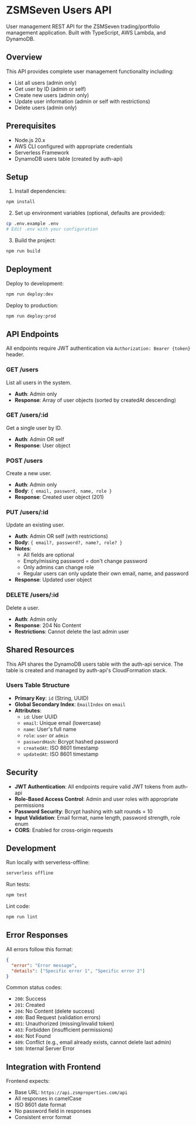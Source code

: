 # ZSMSeven Users API

User management REST API for the ZSMSeven trading/portfolio management application. Built with TypeScript, AWS Lambda, and DynamoDB.

## Overview

This API provides complete user management functionality including:
- List all users (admin only)
- Get user by ID (admin or self)
- Create new users (admin only)
- Update user information (admin or self with restrictions)
- Delete users (admin only)

## Prerequisites

- Node.js 20.x
- AWS CLI configured with appropriate credentials
- Serverless Framework
- DynamoDB users table (created by auth-api)

## Setup

1. Install dependencies:
```bash
npm install
```

2. Set up environment variables (optional, defaults are provided):
```bash
cp .env.example .env
# Edit .env with your configuration
```

3. Build the project:
```bash
npm run build
```

## Deployment

Deploy to development:
```bash
npm run deploy:dev
```

Deploy to production:
```bash
npm run deploy:prod
```

## API Endpoints

All endpoints require JWT authentication via `Authorization: Bearer {token}` header.

### GET /users
List all users in the system.
- **Auth**: Admin only
- **Response**: Array of user objects (sorted by createdAt descending)

### GET /users/:id
Get a single user by ID.
- **Auth**: Admin OR self
- **Response**: User object

### POST /users
Create a new user.
- **Auth**: Admin only
- **Body**: `{ email, password, name, role }`
- **Response**: Created user object (201)

### PUT /users/:id
Update an existing user.
- **Auth**: Admin OR self (with restrictions)
- **Body**: `{ email?, password?, name?, role? }`
- **Notes**:
  - All fields are optional
  - Empty/missing password = don't change password
  - Only admins can change role
  - Regular users can only update their own email, name, and password
- **Response**: Updated user object

### DELETE /users/:id
Delete a user.
- **Auth**: Admin only
- **Response**: 204 No Content
- **Restrictions**: Cannot delete the last admin user

## Shared Resources

This API shares the DynamoDB users table with the auth-api service. The table is created and managed by auth-api's CloudFormation stack.

### Users Table Structure
- **Primary Key**: `id` (String, UUID)
- **Global Secondary Index**: `EmailIndex` on `email`
- **Attributes**:
  - `id`: User UUID
  - `email`: Unique email (lowercase)
  - `name`: User's full name
  - `role`: `user` or `admin`
  - `passwordHash`: Bcrypt hashed password
  - `createdAt`: ISO 8601 timestamp
  - `updatedAt`: ISO 8601 timestamp

## Security

- **JWT Authentication**: All endpoints require valid JWT tokens from auth-api
- **Role-Based Access Control**: Admin and user roles with appropriate permissions
- **Password Security**: Bcrypt hashing with salt rounds = 10
- **Input Validation**: Email format, name length, password strength, role enum
- **CORS**: Enabled for cross-origin requests

## Development

Run locally with serverless-offline:
```bash
serverless offline
```

Run tests:
```bash
npm test
```

Lint code:
```bash
npm run lint
```

## Error Responses

All errors follow this format:
```json
{
  "error": "Error message",
  "details": ["Specific error 1", "Specific error 2"]
}
```

Common status codes:
- `200`: Success
- `201`: Created
- `204`: No Content (delete success)
- `400`: Bad Request (validation errors)
- `401`: Unauthorized (missing/invalid token)
- `403`: Forbidden (insufficient permissions)
- `404`: Not Found
- `409`: Conflict (e.g., email already exists, cannot delete last admin)
- `500`: Internal Server Error

## Integration with Frontend

Frontend expects:
- Base URL: `https://api.zsmproperties.com/api`
- All responses in camelCase
- ISO 8601 date format
- No password field in responses
- Consistent error format
